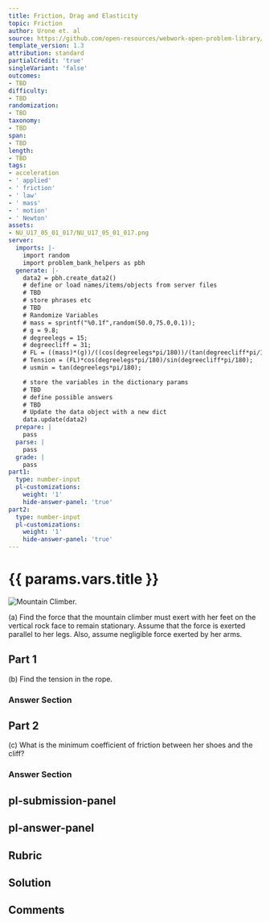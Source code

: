 ```yaml
---
title: Friction, Drag and Elasticity
topic: Friction
author: Urone et. al
source: https://github.com/open-resources/webwork-open-problem-library/tree/master/Contrib/BrockPhysics/College_Physics_Urone/5.Friction_Drag_and_Elasticity/5-01.Friction/NU_U17_05_01_017.pg
template_version: 1.3
attribution: standard
partialCredit: 'true'
singleVariant: 'false'
outcomes:
- TBD
difficulty:
- TBD
randomization:
- TBD
taxonomy:
- TBD
span:
- TBD
length:
- TBD
tags:
- acceleration
- ' applied'
- ' friction'
- ' law'
- ' mass'
- ' motion'
- ' Newton'
assets:
- NU_U17_05_01_017/NU_U17_05_01_017.png
server:
  imports: |-
    import random
    import problem_bank_helpers as pbh
  generate: |-
    data2 = pbh.create_data2()
    # define or load names/items/objects from server files
    # TBD
    # store phrases etc
    # TBD
    # Randomize Variables
    # mass = sprintf("%0.1f",random(50.0,75.0,0.1));
    # g = 9.8;
    # degreelegs = 15;
    # degreecliff = 31;
    # FL = ((mass)*(g))/((cos(degreelegs*pi/180))/(tan(degreecliff*pi/180))+sin(degreelegs*pi/180));
    # Tension = (FL)*cos(degreelegs*pi/180)/sin(degreecliff*pi/180);
    # usmin = tan(degreelegs*pi/180);

    # store the variables in the dictionary params
    # TBD
    # define possible answers
    # TBD
    # Update the data object with a new dict
    data.update(data2)
  prepare: |
    pass
  parse: |
    pass
  grade: |
    pass
part1:
  type: number-input
  pl-customizations:
    weight: '1'
    hide-answer-panel: 'true'
part2:
  type: number-input
  pl-customizations:
    weight: '1'
    hide-answer-panel: 'true'
---
```


# {{ params.vars.title }} 

![Mountain Climber.](NU_U17_05_01_017/NU_U17_05_01_017.png)

(a) Find the force that the mountain climber must exert with her feet on the vertical rock face to remain stationary. Assume that the force is exerted parallel to her legs. Also, assume negligible force exerted by her arms.

## Part 1 
(b) Find the tension in the rope. 


 ### Answer Section

## Part 2 
(c) What is the minimum coefficient of friction between her shoes and the cliff? 


 ### Answer Section


## pl-submission-panel 


## pl-answer-panel 


## Rubric 


## Solution 


## Comments 


